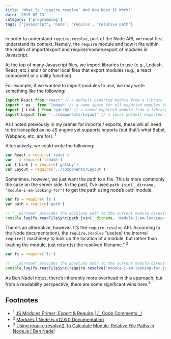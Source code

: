 ```yaml
---
title: 'What Is `require.resolve` And How Does It Work?'
date: '2019-07-13'
category: ['programming']
tags: ['javascript', 'node', 'require', 'relative path']
---
```


In order to understand `require.resolve`, part of the Node API, we must first understand its context. Namely, the `require` module and how it fits within the realm of import/export and require/module.export of modules in Javascript.

At the top of many Javascript files, we import libraries to use (e.g., Lodash, React, etc.) and / or other local files that export modules (e.g., a react component or a utility function).

For example, if we wanted to import modules to use, we may write something like the following:

```javascript
import React from 'react' // a default exported module from a library
import * as _ from 'lodash' // a name space for all exported modules from a library
import { Link } from 'gatsby' // a named exported module from a library
import Layout from '../components/Layout' // a local default exported module
```

As I noted previously in my primer for imports / exports, these will all need to be transpiled as no JS engine yet supports imports (but that’s what Babel, Webpack, etc. are for). <sup>1</sup>

Alternatively, we could write the following:

```javascript
var React = require('react')
var _ = require('lodash')
var { Link } = require('gatsby')
var Layout = require('../components/Layout')
```

Sometimes, however, we just want the path to a file. This is more commonly the case on the server side. In the past, I’ve used `path.join(__dirname, "module-i-am-looking-for")` to get the path using node’s `path` module.

```javascript
var fs = require('fs')
var path = require('path')

// "__dirname" provides the absolute path to the current module directory.
console.log(fs.readFileSync(path.join(__dirname, 'module-i-am-looking-for.js')))
```

There’s an alternative, however. It’s the `require.resolve` API. According to the Node documentation), the `require.resolve` "use(es) the internal `require()` machinery to look up the location of a module, but rather than loading the module, just return(s) the resolved filename." <sup>2</sup>

```javascript
var fs = require('fs')

// "__dirname" provides the absolute path to the current module directory.
console.log(fs.readFileSync(require.resolve('module-i-am-looking-for.js')))
```

As Ben Nadel notes, there’s inherently more overhead in this approach, but from a readability perspective, there are some significant wins here.<sup>3</sup>

## Footnotes

-   <sup>1</sup> [JS Modules Primer: Export & Require | /_ Code Comments _/](https://www.stephencharlesweiss.com/2019-02-11/js-modules-primer-export-and-require/)
-   <sup>2</sup> [Modules | Node.js v12.6.0 Documentation](https://nodejs.org/api/modules.html#modules_require_resolve_request_options)
-   <sup>3</sup> [Using require.resolve() To Calculate Module-Relative File Paths In Node.js | Ben Nadel](https://www.bennadel.com/blog/3243-using-require-resolve-to-calculate-module-relative-file-paths-in-node-js.htm)
